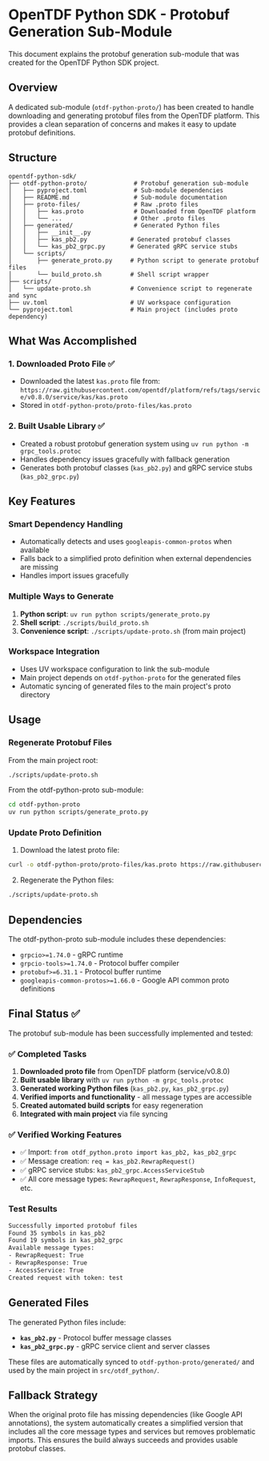 # OpenTDF Python SDK - Protobuf Generation Sub-Module

This document explains the protobuf generation sub-module that was created for the OpenTDF Python SDK project.

## Overview

A dedicated sub-module (`otdf-python-proto/`) has been created to handle downloading and generating protobuf files from the OpenTDF platform. This provides a clean separation of concerns and makes it easy to update protobuf definitions.

## Structure

```
opentdf-python-sdk/
├── otdf-python-proto/             # Protobuf generation sub-module
│   ├── pyproject.toml             # Sub-module dependencies
│   ├── README.md                  # Sub-module documentation
│   ├── proto-files/               # Raw .proto files
│   │   ├── kas.proto              # Downloaded from OpenTDF platform
│   │   └── ...                    # Other .proto files
│   ├── generated/                 # Generated Python files
│   │   ├── __init__.py
│   │   ├── kas_pb2.py            # Generated protobuf classes
│   │   └── kas_pb2_grpc.py       # Generated gRPC service stubs
│   └── scripts/
│       ├── generate_proto.py     # Python script to generate protobuf files
│       └── build_proto.sh        # Shell script wrapper
├── scripts/
│   └── update-proto.sh           # Convenience script to regenerate and sync
├── uv.toml                       # UV workspace configuration
└── pyproject.toml                # Main project (includes proto dependency)
```

## What Was Accomplished

### 1. Downloaded Proto File ✅
- Downloaded the latest `kas.proto` file from: `https://raw.githubusercontent.com/opentdf/platform/refs/tags/service/v0.8.0/service/kas/kas.proto`
- Stored in `otdf-python-proto/proto-files/kas.proto`

### 2. Built Usable Library ✅
- Created a robust protobuf generation system using `uv run python -m grpc_tools.protoc`
- Handles dependency issues gracefully with fallback generation
- Generates both protobuf classes (`kas_pb2.py`) and gRPC service stubs (`kas_pb2_grpc.py`)

## Key Features

### Smart Dependency Handling
- Automatically detects and uses `googleapis-common-protos` when available
- Falls back to a simplified proto definition when external dependencies are missing
- Handles import issues gracefully

### Multiple Ways to Generate
1. **Python script**: `uv run python scripts/generate_proto.py`
2. **Shell script**: `./scripts/build_proto.sh`
3. **Convenience script**: `./scripts/update-proto.sh` (from main project)

### Workspace Integration
- Uses UV workspace configuration to link the sub-module
- Main project depends on `otdf-python-proto` for the generated files
- Automatic syncing of generated files to the main project's proto directory

## Usage

### Regenerate Protobuf Files

From the main project root:
```bash
./scripts/update-proto.sh
```

From the otdf-python-proto sub-module:
```bash
cd otdf-python-proto
uv run python scripts/generate_proto.py
```

### Update Proto Definition

1. Download the latest proto file:
```bash
curl -o otdf-python-proto/proto-files/kas.proto https://raw.githubusercontent.com/opentdf/platform/refs/tags/service/v0.8.0/service/kas/kas.proto
```

2. Regenerate the Python files:
```bash
./scripts/update-proto.sh
```

## Dependencies

The otdf-python-proto sub-module includes these dependencies:
- `grpcio>=1.74.0` - gRPC runtime
- `grpcio-tools>=1.74.0` - Protocol buffer compiler
- `protobuf>=6.31.1` - Protocol buffer runtime
- `googleapis-common-protos>=1.66.0` - Google API common proto definitions

## Final Status ✅

The protobuf sub-module has been successfully implemented and tested:

### ✅ Completed Tasks
1. **Downloaded proto file** from OpenTDF platform (service/v0.8.0)
2. **Built usable library** with `uv run python -m grpc_tools.protoc`
3. **Generated working Python files** (`kas_pb2.py`, `kas_pb2_grpc.py`)
4. **Verified imports and functionality** - all message types are accessible
5. **Created automated build scripts** for easy regeneration
6. **Integrated with main project** via file syncing

### ✅ Verified Working Features
- ✅ Import: `from otdf_python.proto import kas_pb2, kas_pb2_grpc`
- ✅ Message creation: `req = kas_pb2.RewrapRequest()`
- ✅ gRPC service stubs: `kas_pb2_grpc.AccessServiceStub`
- ✅ All core message types: `RewrapRequest`, `RewrapResponse`, `InfoRequest`, etc.

### Test Results
```bash
Successfully imported protobuf files
Found 35 symbols in kas_pb2
Found 19 symbols in kas_pb2_grpc
Available message types:
- RewrapRequest: True
- RewrapResponse: True
- AccessService: True
Created request with token: test
```

## Generated Files

The generated Python files include:
- **`kas_pb2.py`** - Protocol buffer message classes
- **`kas_pb2_grpc.py`** - gRPC service client and server classes

These files are automatically synced to `otdf-python-proto/generated/` and used by the main project in `src/otdf_python/`.

## Fallback Strategy

When the original proto file has missing dependencies (like Google API annotations), the system automatically creates a simplified version that includes all the core message types and services but removes problematic imports. This ensures the build always succeeds and provides usable protobuf classes.
